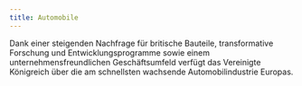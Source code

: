 ```yaml
---
title: Automobile
---
```


Dank einer steigenden Nachfrage für britische Bauteile, transformative Forschung und Entwicklungsprogramme sowie einem unternehmensfreundlichen Geschäftsumfeld verfügt das Vereinigte Königreich über die am schnellsten wachsende Automobilindustrie Europas.